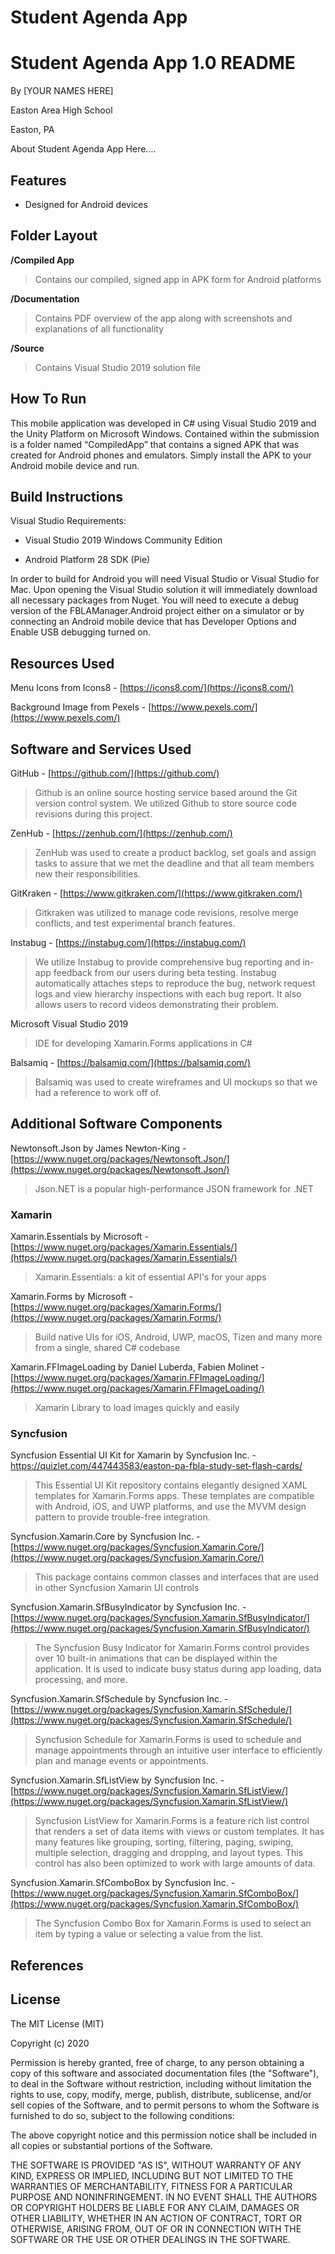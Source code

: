 # Student Agenda App

# Student Agenda App 1.0 README

By [YOUR NAMES HERE]

Easton Area High School

Easton, PA

  

  

About Student Agenda App Here....

  

  

## Features

  

- Designed for Android devices


  

  

## Folder Layout

  

**/Compiled App**

  

> Contains our compiled, signed app in APK form for Android platforms

  

**/Documentation**

  

> Contains PDF overview of the app along with screenshots and explanations of all functionality

  

**/Source**

  

> Contains Visual Studio 2019 solution file

  

  

## How To Run

  

This mobile application was developed in C# using Visual Studio 2019 and the Unity Platform on Microsoft Windows. Contained within the submission is a folder named “CompiledApp” that contains a signed APK that was created for Android phones and emulators. Simply install the APK to your Android mobile device and run.

  

  

## Build Instructions

  

Visual Studio Requirements:

  

- Visual Studio 2019 Windows Community Edition

- Android Platform 28 SDK (Pie)

  

In order to build for Android you will need Visual Studio or Visual Studio for Mac. Upon opening the Visual Studio solution it will immediately download all necessary packages from Nuget. You will need to execute a debug version of the FBLAManager.Android project either on a simulator or by connecting an Android mobile device that has Developer Options and Enable USB debugging turned on.
  

## Resources Used

  

Menu Icons from Icons8 - [https://icons8.com/](https://icons8.com/)

  
  

Background Image from Pexels - [https://www.pexels.com/](https://www.pexels.com/)


  

## Software and Services Used

  

GitHub - [https://github.com/](https://github.com/)

  

> Github is an online source hosting service based around the Git version control system. We utilized Github to store source code revisions during this project.

  

  

ZenHub - [https://zenhub.com/](https://zenhub.com/)

  

> ZenHub was used to create a product backlog, set goals and assign tasks to assure that we met the deadline and that all team members new their responsibilities.

  

  

GitKraken - [https://www.gitkraken.com/](https://www.gitkraken.com/)

  

> Gitkraken was utilized to manage code revisions, resolve merge conflicts, and test experimental branch features.

  

  

Instabug - [https://instabug.com/](https://instabug.com/)

  

> We utilize Instabug to provide comprehensive bug reporting and in-app feedback from our users during beta testing. Instabug automatically attaches steps to reproduce the bug, network request logs and view hierarchy inspections with each bug report. It also allows users to record videos demonstrating their problem.

  

  

Microsoft Visual Studio 2019

  

> IDE for developing Xamarin.Forms applications in C#

  

  

Balsamiq - [https://balsamiq.com/](https://balsamiq.com/)

  

> Balsamiq was used to create wireframes and UI mockups so that we had a reference to work off of.

  

  

## Additional Software Components

  

Newtonsoft.Json by James Newton-King - [https://www.nuget.org/packages/Newtonsoft.Json/](https://www.nuget.org/packages/Newtonsoft.Json/)

  

> Json.NET is a popular high-performance JSON framework for .NET

  

### Xamarin

Xamarin.Essentials by Microsoft - [https://www.nuget.org/packages/Xamarin.Essentials/](https://www.nuget.org/packages/Xamarin.Essentials/)

  

> Xamarin.Essentials: a kit of essential API's for your apps

  

Xamarin.Forms by Microsoft - [https://www.nuget.org/packages/Xamarin.Forms/](https://www.nuget.org/packages/Xamarin.Forms/)

  

> Build native UIs for iOS, Android, UWP, macOS, Tizen and many more from a single, shared C# codebase

  

Xamarin.FFImageLoading by Daniel Luberda, Fabien Molinet - [https://www.nuget.org/packages/Xamarin.FFImageLoading/](https://www.nuget.org/packages/Xamarin.FFImageLoading/)

  

> Xamarin Library to load images quickly and easily

  

### Syncfusion

Syncfusion Essential UI Kit for Xamarin by Syncfusion Inc. - https://quizlet.com/447443583/easton-pa-fbla-study-set-flash-cards/ 

  

> This Essential UI Kit repository contains elegantly designed XAML templates for Xamarin.Forms apps. These templates are compatible with Android, iOS, and UWP platforms, and use the MVVM design pattern to provide trouble-free integration.

  

  

Syncfusion.Xamarin.Core by Syncfusion Inc. - [https://www.nuget.org/packages/Syncfusion.Xamarin.Core/](https://www.nuget.org/packages/Syncfusion.Xamarin.Core/)

  

> This package contains common classes and interfaces that are used in other Syncfusion Xamarin UI controls

  

  

Syncfusion.Xamarin.SfBusyIndicator by Syncfusion Inc. - [https://www.nuget.org/packages/Syncfusion.Xamarin.SfBusyIndicator/](https://www.nuget.org/packages/Syncfusion.Xamarin.SfBusyIndicator/)

  

> The Syncfusion Busy Indicator for Xamarin.Forms control provides over 10 built-in animations that can be displayed within the application. It is used to indicate busy status during app loading, data processing, and more.

  

  

Syncfusion.Xamarin.SfSchedule by Syncfusion Inc. - [https://www.nuget.org/packages/Syncfusion.Xamarin.SfSchedule/](https://www.nuget.org/packages/Syncfusion.Xamarin.SfSchedule/)

  

> Syncfusion Schedule for Xamarin.Forms is used to schedule and manage appointments through an intuitive user interface to efficiently plan and manage events or appointments.

  

  

Syncfusion.Xamarin.SfListView by Syncfusion Inc. - [https://www.nuget.org/packages/Syncfusion.Xamarin.SfListView/](https://www.nuget.org/packages/Syncfusion.Xamarin.SfListView/)

  

> Syncfusion ListView for Xamarin.Forms is a feature rich list control that renders a set of data items with views or custom templates. It has many features like grouping, sorting, filtering, paging, swiping, multiple selection, dragging and dropping, and layout types. This control has also been optimized to work with large amounts of data.

  

  

Syncfusion.Xamarin.SfComboBox by Syncfusion Inc. - [https://www.nuget.org/packages/Syncfusion.Xamarin.SfComboBox/](https://www.nuget.org/packages/Syncfusion.Xamarin.SfComboBox/)

  

> The Syncfusion Combo Box for Xamarin.Forms is used to select an item by typing a value or selecting a value from the list.

  

  

## References

  
 

  

## License

  

The MIT License (MIT)

  

Copyright (c) 2020

  

Permission is hereby granted, free of charge, to any person obtaining a copy of this software and associated documentation files (the "Software"), to deal in the Software without restriction, including without limitation the rights to use, copy, modify, merge, publish, distribute, sublicense, and/or sell copies of the Software, and to permit persons to whom the Software is furnished to do so, subject to the following conditions:

  

The above copyright notice and this permission notice shall be included in all copies or substantial portions of the Software.

  

THE SOFTWARE IS PROVIDED "AS IS", WITHOUT WARRANTY OF ANY KIND, EXPRESS OR IMPLIED, INCLUDING BUT NOT LIMITED TO THE WARRANTIES OF MERCHANTABILITY, FITNESS FOR A PARTICULAR PURPOSE AND NONINFRINGEMENT. IN NO EVENT SHALL THE AUTHORS OR COPYRIGHT HOLDERS BE LIABLE FOR ANY CLAIM, DAMAGES OR OTHER LIABILITY, WHETHER IN AN ACTION OF CONTRACT, TORT OR OTHERWISE, ARISING FROM, OUT OF OR IN CONNECTION WITH THE SOFTWARE OR THE USE OR OTHER DEALINGS IN THE SOFTWARE.

